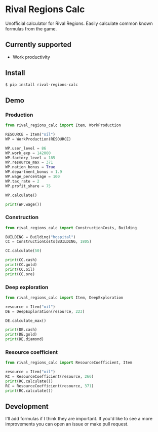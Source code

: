 # Rival Regions Calc
  
Unofficial calculator for Rival Regions. Easily calculate common known formulas from the game.

## Currently supported
* Work productivity

## Install

```bash
$ pip install rival-regions-calc

```

## Demo
### Production

```python
from rival_regions_calc import Item, WorkProduction

RESOURCE = Item("oil")
WP = WorkProduction(RESOURCE)

WP.user_level = 86
WP.work_exp = 142000
WP.factory_level = 185
WP.resource_max = 371
WP.nation_bonus = True
WP.department_bonus = 1.9
WP.wage_percentage = 100
WP.tax_rate = 2
WP.profit_share = 75

WP.calculate()

print(WP.wage())
```

### Construction

```python
from rival_regions_calc import ConstructionCosts, Building

BUILDING = Building("hospital")
CC = ConstructionCosts(BUILDING, 1805)

CC.calculate(50)

print(CC.cash)
print(CC.gold)
print(CC.oil)
print(CC.ore)
```

### Deep exploration

```python
from rival_regions_calc import Item, DeepExploration

resource = Item("oil")
DE = DeepExploration(resource, 223)

DE.calculate_max()

print(DE.cash)
print(DE.gold)
print(DE.diamond)
```

### Resource coefficient

```python
from rival_regions_calc import ResourceCoefficient, Item

resource = Item("oil")
RC = ResourceCoefficient(resource, 266)
print(RC.calculate())
RC = ResourceCoefficient(resource, 371)
print(RC.calculate())
```

## Development

I'll add formulas if I think they are important. 
If you'd like to see a more improvements you can open an issue or make pull request.
